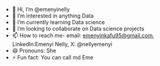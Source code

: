 - 👋 Hi, I’m @emenyinelly
- 👀 I’m interested in anything Data 
- 🌱 I’m currently learning Data science 
- 💞️ I’m looking to collaborate on Data science projects
- 📫 How to reach me- email: emenyinkafu95@gmail.com, LinkedIn:Emenyi Nelly, X: @nellyemenyi
- 😄 Pronouns: She
- ⚡ Fun fact: You can call md Eme

<!---
emenyinelly/emenyinelly is a ✨ special ✨ repository because its `README.md` (this file) appears on your GitHub profile.
You can click the Preview link to take a look at your changes.
--->
